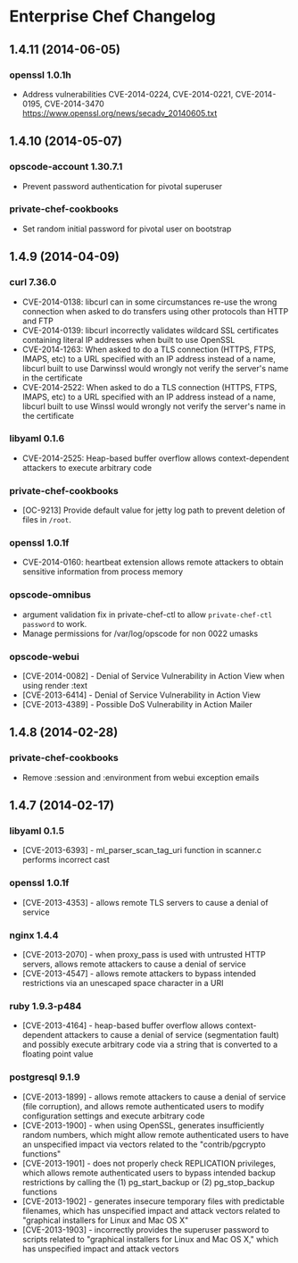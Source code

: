 # Enterprise Chef Changelog

## 1.4.11 (2014-06-05)

### openssl 1.0.1h
* Address vulnerabilities CVE-2014-0224, CVE-2014-0221, CVE-2014-0195,
  CVE-2014-3470 https://www.openssl.org/news/secadv_20140605.txt

## 1.4.10 (2014-05-07)

### opscode-account 1.30.7.1
* Prevent password authentication for pivotal superuser

### private-chef-cookbooks
* Set random initial password for pivotal user on bootstrap

## 1.4.9 (2014-04-09)

### curl 7.36.0
* CVE-2014-0138: libcurl can in some circumstances re-use the wrong connection when asked to do transfers using other protocols than HTTP and FTP
* CVE-2014-0139: libcurl incorrectly validates wildcard SSL certificates containing literal IP addresses when built to use OpenSSL
* CVE-2014-1263: When asked to do a TLS connection (HTTPS, FTPS, IMAPS, etc) to a URL specified with an IP address instead of a name, libcurl built to use Darwinssl would wrongly not verify the server's name in the certificate
* CVE-2014-2522: When asked to do a TLS connection (HTTPS, FTPS, IMAPS, etc) to a URL specified with an IP address instead of a name, libcurl built to use Winssl would wrongly not verify the server's name in the certificate

### libyaml 0.1.6
* CVE-2014-2525: Heap-based buffer overflow allows context-dependent attackers to execute arbitrary code

### private-chef-cookbooks
* [OC-9213] Provide default value for jetty log path to prevent deletion of files in ``/root``.

### openssl 1.0.1f
* CVE-2014-0160: heartbeat extension allows remote attackers to obtain sensitive information from process memory

### opscode-omnibus
* argument validation fix in private-chef-ctl to allow ``private-chef-ctl password`` to work.
* Manage permissions for /var/log/opscode for non 0022 umasks

### opscode-webui
* [CVE-2014-0082] - Denial of Service Vulnerability in Action View when using render :text
* [CVE-2013-6414] - Denial of Service Vulnerability in Action View
* [CVE-2013-4389] - Possible DoS Vulnerability in Action Mailer

## 1.4.8 (2014-02-28)

### private-chef-cookbooks
* Remove :session and :environment from webui exception emails

## 1.4.7 (2014-02-17)

### libyaml 0.1.5
* [CVE-2013-6393] - ml_parser_scan_tag_uri function in scanner.c performs incorrect cast

### openssl 1.0.1f
* [CVE-2013-4353] - allows remote TLS servers to cause a denial of service

### nginx 1.4.4
* [CVE-2013-2070] - when proxy_pass is used with untrusted HTTP servers, allows remote attackers to cause a denial of service
* [CVE-2013-4547] - allows remote attackers to bypass intended restrictions via an unescaped space character in a URI

### ruby 1.9.3-p484
* [CVE-2013-4164] - heap-based buffer overflow allows context-dependent attackers to cause a denial of service (segmentation fault) and possibly execute arbitrary code via a string that is converted to a floating point value

### postgresql 9.1.9
* [CVE-2013-1899] - allows remote attackers to cause a denial of service (file corruption), and allows remote authenticated users to modify configuration settings and execute arbitrary code
* [CVE-2013-1900] - when using OpenSSL, generates insufficiently random numbers, which might allow remote authenticated users to have an unspecified impact via vectors related to the "contrib/pgcrypto functions"
* [CVE-2013-1901] - does not properly check REPLICATION privileges, which allows remote authenticated users to bypass intended backup restrictions by calling the (1) pg_start_backup or (2) pg_stop_backup functions
* [CVE-2013-1902] - generates insecure temporary files with predictable filenames, which has unspecified impact and attack vectors related to "graphical installers for Linux and Mac OS X"
* [CVE-2013-1903] - incorrectly provides the superuser password to scripts related to "graphical installers for Linux and Mac OS X," which has unspecified impact and attack vectors
